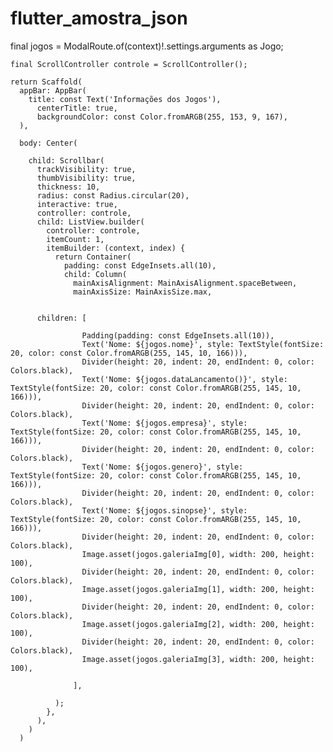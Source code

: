 # flutter_amostra_json

final jogos = ModalRoute.of(context)!.settings.arguments as Jogo;

    final ScrollController controle = ScrollController();

    return Scaffold(
      appBar: AppBar(
        title: const Text('Informações dos Jogos'),
          centerTitle: true,
          backgroundColor: const Color.fromARGB(255, 153, 9, 167),
      ),

      body: Center(

        child: Scrollbar(
          trackVisibility: true,
          thumbVisibility: true,
          thickness: 10,
          radius: const Radius.circular(20),
          interactive: true,
          controller: controle,
          child: ListView.builder(
            controller: controle,
            itemCount: 1,
            itemBuilder: (context, index) {
              return Container(
                padding: const EdgeInsets.all(10),
                child: Column(
                  mainAxisAlignment: MainAxisAlignment.spaceBetween,
                  mainAxisSize: MainAxisSize.max,


          children: [

                    Padding(padding: const EdgeInsets.all(10)),
                    Text('Nome: ${jogos.nome}', style: TextStyle(fontSize: 20, color: const Color.fromARGB(255, 145, 10, 166))),
                    Divider(height: 20, indent: 20, endIndent: 0, color: Colors.black),
                    Text('Nome: ${jogos.dataLancamento()}', style: TextStyle(fontSize: 20, color: const Color.fromARGB(255, 145, 10, 166))),
                    Divider(height: 20, indent: 20, endIndent: 0, color: Colors.black),
                    Text('Nome: ${jogos.empresa}', style: TextStyle(fontSize: 20, color: const Color.fromARGB(255, 145, 10, 166))),
                    Divider(height: 20, indent: 20, endIndent: 0, color: Colors.black),
                    Text('Nome: ${jogos.genero}', style: TextStyle(fontSize: 20, color: const Color.fromARGB(255, 145, 10, 166))),
                    Divider(height: 20, indent: 20, endIndent: 0, color: Colors.black),
                    Text('Nome: ${jogos.sinopse}', style: TextStyle(fontSize: 20, color: const Color.fromARGB(255, 145, 10, 166))),
                    Divider(height: 20, indent: 20, endIndent: 0, color: Colors.black),
                    Image.asset(jogos.galeriaImg[0], width: 200, height: 100),
                    Divider(height: 20, indent: 20, endIndent: 0, color: Colors.black),
                    Image.asset(jogos.galeriaImg[1], width: 200, height: 100),
                    Divider(height: 20, indent: 20, endIndent: 0, color: Colors.black),
                    Image.asset(jogos.galeriaImg[2], width: 200, height: 100),
                    Divider(height: 20, indent: 20, endIndent: 0, color: Colors.black),
                    Image.asset(jogos.galeriaImg[3], width: 200, height: 100),

                  ],
                  
              );
            },
          ),
        )
      )
